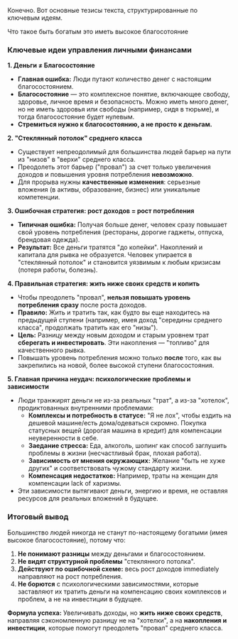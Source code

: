 Конечно. Вот основные тезисы текста, структурированные по ключевым идеям.

Что такое быть богатым это иметь высокое благосотояние 
### Ключевые идеи управления личными финансами

**1. Деньги ≠ Благосостояние**
*   **Главная ошибка:** Люди путают количество денег с настоящим благосостоянием.
*   **Благосостояние** — это комплексное понятие, включающее свободу, здоровье, личное время и безопасность. Можно иметь много денег, но не иметь здоровья или свободы (например, сидя в тюрьме), и тогда благосостояние будет нулевым.
*   **Стремиться нужно к благосостоянию, а не просто к деньгам.**

**2. "Стеклянный потолок" среднего класса**
*   Существует непреодолимый для большинства людей барьер на пути из "низов" в "верхи" среднего класса.
*   Преодолеть этот барьер ("провал") за счет только увеличения доходов и повышения уровня потребления **невозможно**.
*   Для прорыва нужны **качественные изменения**: серьезные вложения (в активы, образование, бизнес) или уникальные компетенции.

**3. Ошибочная стратегия: рост доходов = рост потребления**
*   **Типичная ошибка:** Получая больше денег, человек сразу повышает свой уровень потребления (рестораны, дорогие гаджеты, отпуска, брендовая одежда).
*   **Результат:** Все деньги тратятся "до копейки". Накоплений и капитала для рывка не образуется. Человек упирается в "стеклянный потолок" и становится уязвимым к любым кризисам (потеря работы, болезнь).

**4. Правильная стратегия: жить ниже своих средств и копить**
*   Чтобы преодолеть "провал", **нельзя повышать уровень потребления сразу** после роста доходов.
*   **Правило:** Жить и тратить так, как будто вы еще находитесь на предыдущей ступени (например, имея доход "середины среднего класса", продолжать тратить как его "низы").
*   **Цель:** Разницу между новым доходом и старым уровнем трат **сберегать и инвестировать**. Эти накопления — "топливо" для качественного рывка.
*   Повышать уровень потребления можно только **после** того, как вы закрепились на новой, более высокой ступени благосостояния.

**5. Главная причина неудач: психологические проблемы и зависимости**
*   Люди транжирят деньги не из-за реальных "трат", а из-за "хотелок", продиктованных внутренними проблемами:
    *   **Комплексы и потребность в статусе:** "Я не лох", чтобы ездить на дешевой машине/есть дома/одеваться скромно. Покупка статусных вещей (дорогая машина в кредит) для компенсации неуверенности в себе.
    *   **Заедание стресса:** Еда, алкоголь, шопинг как способ заглушить проблемы в жизни (несчастливый брак, плохая работа).
    *   **Зависимость от мнения окружающих:** Желание "быть не хуже других" и соответствовать чужому стандарту жизни.
    *   **Компенсация недостатков:** Например, траты на женщин для компенсации lack of харизмы.
*   Эти зависимости вытягивают деньги, энергию и время, не оставляя ресурсов для реальных вложений в будущее.

### Итоговый вывод

Большинство людей никогда не станут по-настоящему богатыми (имея высокое благосостояние), потому что:
1.  **Не понимают разницы** между деньгами и благосостоянием.
2.  **Не видят структурной проблемы** "стеклянного потолка".
3.  **Действуют по ошибочной схеме:** весь рост доходов immediately направляют на рост потребления.
4.  **Не борются** с психологическими зависимостями, которые заставляют их тратить деньги на компенсацию своих комплексов и проблем, а не на инвестиции в будущее.

**Формула успеха:** Увеличивать доходы, но **жить ниже своих средств**, направляя сэкономленную разницу не на "хотелки", а на **накопления и инвестиции**, которые помогут преодолеть "провал" среднего класса.